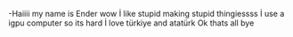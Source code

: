 -Haiiii my name is Ender wow
İ like stupid making stupid thingiessss
İ use a igpu computer so its hard
İ love türkiye and atatürk
Ok thats all bye

<!---
EnderYT6222/EnderYT6222 is a ✨ special ✨ repository because its `README.md` (this file) appears on your GitHub profile.
You can click the Preview link to take a look at your changes.
--->
